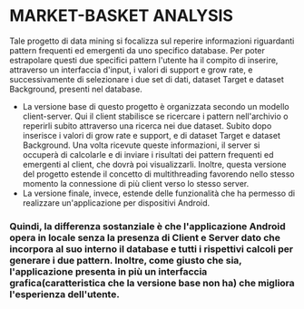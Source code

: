 # MARKET-BASKET ANALYSIS
Tale progetto di data mining si focalizza sul reperire informazioni riguardanti pattern frequenti ed emergenti da uno specifico database. Per poter estrapolare questi due specifici pattern l'utente ha il compito di inserire, attraverso un interfaccia d'input, i valori di support e grow rate, e successivamente di selezionare i due set di dati, dataset Target e dataset Background, presenti nel database.
- La versione base di questo progetto è organizzata secondo un modello client-server. Qui il client stabilisce se ricercare i pattern nell'archivio o reperirli subito attraverso una ricerca nei due dataset. Subito dopo inserisce i valori di grow rate e support, e di dataset Target e dataset Background. Una volta ricevute queste informazioni, il server si occuperà di calcolarle e di inviare i risultati dei pattern frequenti ed emergenti al client, che dovrà poi visualizzarli. Inoltre, questa versione del progetto estende il concetto di multithreading favorendo nello stesso momento la connessione di più client verso lo stesso server.
- La versione finale, invece, estende delle funzionalità che ha permesso di realizzare un'applicazione per dispositivi Android. 
### Quindi, la differenza sostanziale è che l'applicazione Android opera in locale senza la presenza di Client e Server dato che incorpora al suo interno il database e tutti i rispettivi calcoli per generare i due pattern. Inoltre, come giusto che sia, l'applicazione presenta in più un interfaccia grafica(caratteristica che la versione base non ha) che migliora l'esperienza dell'utente. 